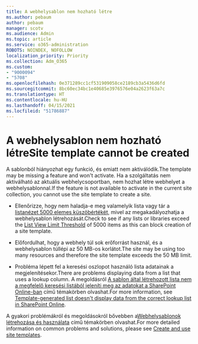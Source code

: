 ```yaml
---
title: A webhelysablon nem hozható létre
ms.author: pebaum
author: pebaum
manager: scotv
ms.audience: Admin
ms.topic: article
ms.service: o365-administration
ROBOTS: NOINDEX, NOFOLLOW
localization_priority: Priority
ms.collection: Adm_O365
ms.custom:
- "9000094"
- "5708"
ms.openlocfilehash: 0e371289cc1cf531909058ce2189cb3a5436d6fd
ms.sourcegitcommit: 8bc60ec34bc1e40685e3976576e04a2623f63a7c
ms.translationtype: HT
ms.contentlocale: hu-HU
ms.lasthandoff: 04/15/2021
ms.locfileid: "51786887"
---
```

# <a name="site-template-cannot-be-created"></a><span data-ttu-id="acde5-102">A webhelysablon nem hozható létre</span><span class="sxs-lookup"><span data-stu-id="acde5-102">Site template cannot be created</span></span>

<span data-ttu-id="acde5-103">A sablonból hiányozhat egy funkció, és emiatt nem aktiválódik.</span><span class="sxs-lookup"><span data-stu-id="acde5-103">The template may be missing a feature and won't activate.</span></span> <span data-ttu-id="acde5-104">Ha a szolgáltatás nem aktiválható az aktuális webhelycsoportban, nem hozhat létre webhelyet a webhelysablonnal.</span><span class="sxs-lookup"><span data-stu-id="acde5-104">If the feature is not available to activate in the current site collection, you cannot use the site template to create a site.</span></span>

- <span data-ttu-id="acde5-105">Ellenőrizze, hogy nem haladja-e meg valamelyik lista vagy tár a [listanézet 5000 elemes küszöbértékét,](https://support.office.com/article/Manage-large-lists-and-libraries-in-SharePoint-B8588DAE-9387-48C2-9248-C24122F07C59) mivel az megakadályozhatja a webhelysablon létrehozását.</span><span class="sxs-lookup"><span data-stu-id="acde5-105">Check to see if any lists or libraries exceed the [List View Limit Threshold](https://support.office.com/article/Manage-large-lists-and-libraries-in-SharePoint-B8588DAE-9387-48C2-9248-C24122F07C59) of 5000 items as this can block creation of a site template.</span></span>

- <span data-ttu-id="acde5-106">Előfordulhat, hogy a webhely túl sok erőforrást használ, és a webhelysablon túllépi az 50 MB-os korlátot.</span><span class="sxs-lookup"><span data-stu-id="acde5-106">The site may be using too many resources and therefore the site template exceeds the 50 MB limit.</span></span>

- <span data-ttu-id="acde5-107">Probléma lépett fel a keresési oszlopot használó lista adatainak a megjelenítésekor.</span><span class="sxs-lookup"><span data-stu-id="acde5-107">There are problems displaying data from a list that uses a lookup column.</span></span> <span data-ttu-id="acde5-108">A megoldásról [A sablon által létrehozott lista nem a megfelelő keresési listából jeleníti meg az adatokat a SharePoint Online-ban](https://docs.microsoft.com/sharepoint/support/lists-and-libraries/template-generated-list-incorrect-data) című témakörben olvashat.</span><span class="sxs-lookup"><span data-stu-id="acde5-108">For more information, see [Template-generated list doesn't display data from the correct lookup list in SharePoint Online](https://docs.microsoft.com/sharepoint/support/lists-and-libraries/template-generated-list-incorrect-data).</span></span>

<span data-ttu-id="acde5-109">A gyakori problémákról és megoldásokról bővebben a[Webhelysablonok létrehozása és használata](https://support.office.com/article/Create-and-use-site-templates-60371B0F-00E0-4C49-A844-34759EBDD989) című témakörben olvashat.</span><span class="sxs-lookup"><span data-stu-id="acde5-109">For more detailed information on common problems and solutions, please see [Create and use site templates](https://support.office.com/article/Create-and-use-site-templates-60371B0F-00E0-4C49-A844-34759EBDD989).</span></span>
